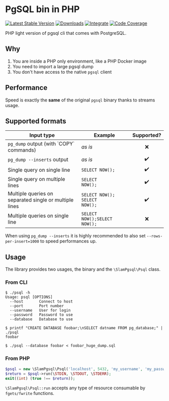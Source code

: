 # PgSQL bin in PHP

[![Latest Stable Version](https://img.shields.io/packagist/v/slam/psql-php.svg)](https://packagist.org/packages/slam/psql-php)
[![Downloads](https://img.shields.io/packagist/dt/slam/psql-php.svg)](https://packagist.org/packages/slam/psql-php)
[![Integrate](https://github.com/Slamdunk/psql-php/workflows/CI/badge.svg?branch=master)](https://github.com/Slamdunk/psql-php/actions)
[![Code Coverage](https://codecov.io/gh/Slamdunk/psql-php/coverage.svg?branch=master)](https://codecov.io/gh/Slamdunk/psql-php?branch=master)

PHP light version of pgsql cli that comes with PostgreSQL.

## Why

1. You are inside a PHP only environment, like a PHP Docker image
1. You need to import a large pgsql dump
1. You don't have access to the native `pgsql` client

## Performance

Speed is exactly the **same** of the original `pgsql` binary thanks to streams usage.

## Supported formats

| Input type                                             | Example                                     |     Supported?     |
|--------------------------------------------------------|---------------------------------------------|:------------------:|
| `pg_dump` output (with \`COPY\` commands)              | *as is*                                     |        :x:         |
| `pg_dump --inserts` output                             | *as is*                                     | :heavy_check_mark: |
| Single query on single line                            | `SELECT NOW();`                             | :heavy_check_mark: |
| Single query on multiple lines                         | `SELECT`<br />`NOW();`                      | :heavy_check_mark: |
| Multiple queries on separated single or multiple lines | `SELECT NOW();`<br />`SELECT`<br />`NOW();` | :heavy_check_mark: |
| Multiple queries on single line                        | `SELECT NOW();SELECT NOW();`                |        :x:         |

When using `pg_dump --inserts` it is highly recommended to also set `--rows-per-insert=1000` to speed performances up.

## Usage

The library provides two usages, the binary and the `\SlamPgsql\Psql` class.

### From CLI

```
$ ./psql -h
Usage: psql [OPTIONS]
  --host       Connect to host
  --port       Port number
  --username   User for login
  --password   Password to use
  --database   Database to use

$ printf "CREATE DATABASE foobar;\nSELECT datname FROM pg_database;" | ./psql
foobar

$ ./psql --database foobar < foobar_huge_dump.sql
```

### From PHP

```php
$psql = new \SlamPgsql\Psql('localhost', 5432, 'my_username', 'my_password', 'my_database');
$return = $psql->run(\STDIN, \STDOUT, \STDERR);
exit((int) (true !== $return));
```

`\SlamPgsql\Psql::run` accepts any type of resource consumable by `fgets/fwrite` functions.
